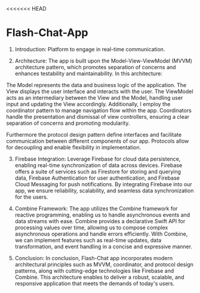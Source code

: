 <<<<<<< HEAD
# Flash-Chat-App
1. Introduction:
Platform to engage in real-time communication.

2. Architecture:
The app is built upon the Model-View-ViewModel (MVVM) architecture pattern, which promotes separation of concerns and enhances testability and maintainability. In this architecture:

The Model represents the data and business logic of the application.
The View displays the user interface and interacts with the user.
The ViewModel acts as an intermediary between the View and the Model, handling user input and updating the View accordingly.
Additionally, I employ the coordinator pattern to manage navigation flow within the app. Coordinators handle the presentation and dismissal of view controllers, ensuring a clear separation of concerns and promoting modularity.

Furthermore the protocol design pattern define interfaces and facilitate communication between different components of our app. Protocols allow for decoupling and enable flexibility in implementation.

3. Firebase Integration:
Leverage Firebase for cloud data persistence, enabling real-time synchronization of data across devices. Firebase offers a suite of services such as Firestore for storing and querying data, Firebase Authentication for user authentication, and Firebase Cloud Messaging for push notifications. By integrating Firebase into our app, we ensure reliability, scalability, and seamless data synchronization for the users.

4. Combine Framework:
The app utilizes the Combine framework for reactive programming, enabling us to handle asynchronous events and data streams with ease. Combine provides a declarative Swift API for processing values over time, allowing us to compose complex asynchronous operations and handle errors efficiently. With Combine, we can implement features such as real-time updates, data transformation, and event handling in a concise and expressive manner.

5. Conclusion:
In conclusion, Flash-Chat app incorporates modern architectural principles such as MVVM, coordinator, and protocol design patterns, along with cutting-edge technologies like Firebase and Combine. This architecture enables to deliver a robust, scalable, and responsive application that meets the demands of today's users.
